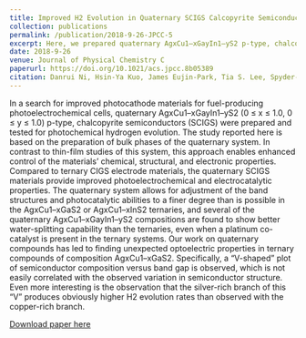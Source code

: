 ```yaml
---
title: Improved H2 Evolution in Quaternary SCIGS Calcopyrite Semiconductors
collection: publications
permalink: /publication/2018-9-26-JPCC-5
excerpt: Here, we prepared quaternary AgxCu1–xGayIn1–yS2 p-type, chalcopyrite semiconductors (SCIGS) and tested for photochemical hydrogen evolution.
date: 2018-9-26
venue: Journal of Physical Chemistry C
paperurl: https://doi.org/10.1021/acs.jpcc.8b05389
citation: Danrui Ni, Hsin-Ya Kuo, James Eujin-Park, Tia S. Lee, Spyder-Rider I. Sloman, Robert J. Cava, Andrew B. Bocarsly. Improved H2 Evolution in Quaternary SCIGS Calcopyrite Semiconductors. J. Phys. Chem. C. 2018, 122 (43), 24512.
---
```

In a search for improved photocathode materials for fuel-producing photoelectrochemical cells, quaternary AgxCu1–xGayIn1–yS2 (0 ≤ x ≤ 1.0, 0 ≤ y ≤ 1.0) p-type, chalcopyrite semiconductors (SCIGS) were prepared and tested for photochemical hydrogen evolution. The study reported here is based on the preparation of bulk phases of the quaternary system. In contrast to thin-film studies of this system, this approach enables enhanced control of the materials’ chemical, structural, and electronic properties. Compared to ternary CIGS electrode materials, the quaternary SCIGS materials provide improved photoelectrochemical and electrocatalytic properties. The quaternary system allows for adjustment of the band structures and photocatalytic abilities to a finer degree than is possible in the AgxCu1–xGaS2 or AgxCu1–xInS2 ternaries, and several of the quaternary AgxCu1–xGayIn1–yS2 compositions are found to show better water-splitting capability than the ternaries, even when a platinum co-catalyst is present in the ternary systems. Our work on quaternary compounds has led to finding unexpected optoelectric properties in ternary compounds of composition AgxCu1–xGaS2. Specifically, a “V-shaped” plot of semiconductor composition versus band gap is observed, which is not easily correlated with the observed variation in semiconductor structure. Even more interesting is the observation that the silver-rich branch of this “V” produces obviously higher H2 evolution rates than observed with the copper-rich branch.

[Download paper here](http://t-s-lee.github.io/files/jpcc2018.pdf)
